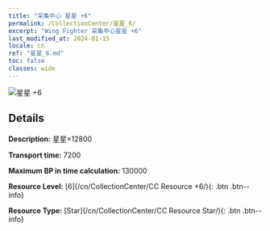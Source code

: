 ```yaml
---
title: "采集中心 星星 +6"
permalink: /CollectionCenter/星星_6/
excerpt: "Wing Fighter 采集中心星星 +6"
last_modified_at: 2024-01-15
locale: cn
ref: "星星_6.md"
toc: false
classes: wide
---
```



![星星 +6](/images/cc/CC_Star_5.png)

## Details

  **Description:** 星星×12800

  **Transport time:** 7200

  **Maximum BP in time calculation:** 130000

  **Resource Level:** [6](/cn/CollectionCenter/CC Resource +6/){: .btn .btn--info}

  **Resource Type:** [Star](/cn/CollectionCenter/CC Resource Star/){: .btn .btn--info}


